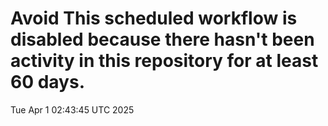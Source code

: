 # Avoid This scheduled workflow is disabled because there hasn't been activity in this repository for at least 60 days.
Tue Apr  1 02:43:45 UTC 2025
